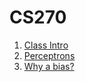 # CS270

1. [Class Intro](Notes/Sep5.md)
2. [Perceptrons](Notes/Sep10.md)
3. [Why a bias?](Notes/Sep12.md)
